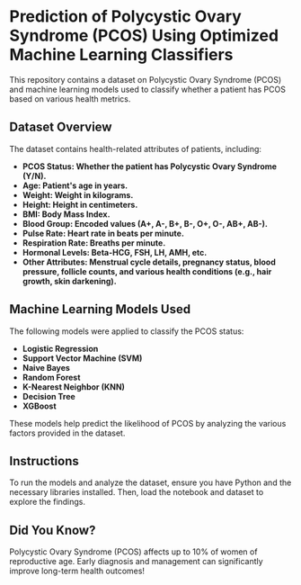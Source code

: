 # Prediction of Polycystic Ovary Syndrome (PCOS) Using Optimized Machine Learning Classifiers
This repository contains a dataset on Polycystic Ovary Syndrome (PCOS) and machine learning models used to classify whether a patient has PCOS based on various health metrics.

## Dataset Overview
The dataset contains health-related attributes of patients, including:

- **PCOS Status: Whether the patient has Polycystic Ovary Syndrome (Y/N).**
- **Age: Patient's age in years.**
- **Weight: Weight in kilograms.**
- **Height: Height in centimeters.**
- **BMI: Body Mass Index.**
- **Blood Group: Encoded values (A+, A-, B+, B-, O+, O-, AB+, AB-).**
- **Pulse Rate: Heart rate in beats per minute.**
- **Respiration Rate: Breaths per minute.**
- **Hormonal Levels: Beta-HCG, FSH, LH, AMH, etc.**
- **Other Attributes: Menstrual cycle details, pregnancy status, blood pressure, follicle counts, and various health conditions (e.g., hair growth, skin darkening).**
  
## Machine Learning Models Used
The following models were applied to classify the PCOS status:

- **Logistic Regression**
- **Support Vector Machine (SVM)**
- **Naive Bayes**
- **Random Forest**
- **K-Nearest Neighbor (KNN)**
- **Decision Tree**
- **XGBoost**
  
These models help predict the likelihood of PCOS by analyzing the various factors provided in the dataset.

## Instructions
To run the models and analyze the dataset, ensure you have Python and the necessary libraries installed. Then, load the notebook and dataset to explore the findings.

## Did You Know?
Polycystic Ovary Syndrome (PCOS) affects up to 10% of women of reproductive age. Early diagnosis and management can significantly improve long-term health outcomes!
